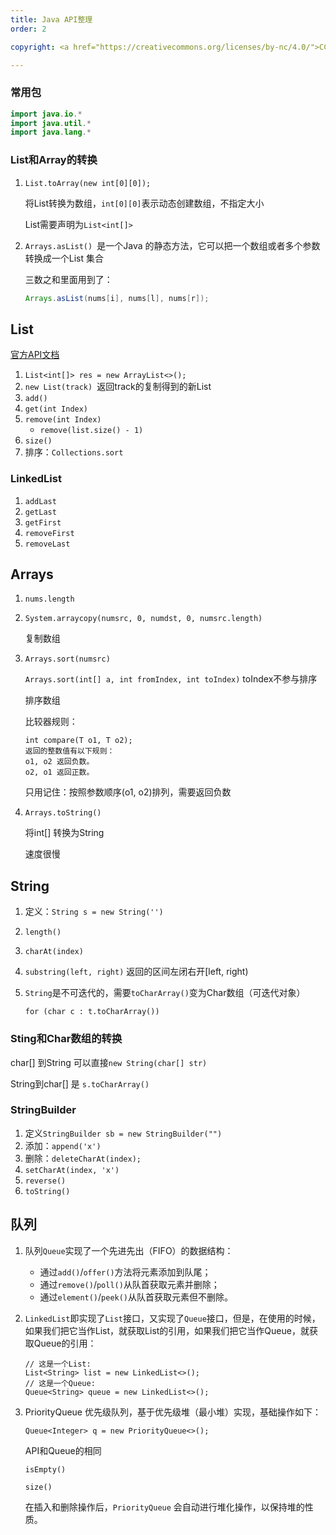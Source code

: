 ```yaml
---
title: Java API整理
order: 2

copyright: <a href="https://creativecommons.org/licenses/by-nc/4.0/">CC BY-NC 4.0协议</a>

---
```


### 常用包

```java
import java.io.*
import java.util.*
import java.lang.*
```



### List和Array的转换

1. `List.toArray(new int[0][0]);` 

   将List转换为数组，`int[0][0]`表示动态创建数组，不指定大小

   List需要声明为`List<int[]>`

2. `Arrays.asList() `是一个Java 的静态方法，它可以把一个数组或者多个参数转换成一个List 集合

   三数之和里面用到了：

   ```java
   Arrays.asList(nums[i], nums[l], nums[r]);
   ```

## List

[官方API文档](https://itmyhome.com/java-api/java/util/List.html)

1. `List<int[]> res = new ArrayList<>();`
2. `new List(track) `返回track的复制得到的新List
3. `add()`
4. `get(int Index)`
5. `remove(int Index)`
   - `remove(list.size() - 1)`
6. `size()`
7. 排序：`Collections.sort`



### LinkedList

1. `addLast`
2. `getLast`
3. `getFirst`
4. `removeFirst`
5. `removeLast`



## Arrays

1. `nums.length`

2. `System.arraycopy(numsrc, 0, numdst, 0, numsrc.length)`

   复制数组

3. `Arrays.sort(numsrc)`

   `Arrays.sort(int[] a, int fromIndex, int toIndex)` toIndex不参与排序

   排序数组

   比较器规则：

   ```
   int compare(T o1, T o2);
   返回的整数值有以下规则：
   o1, o2 返回负数。
   o2, o1 返回正数。
   ```

   只用记住：按照参数顺序(o1, o2)排列，需要返回负数

4. `Arrays.toString()`

   将int[] 转换为String

   速度很慢

## String

1. 定义：`String s = new String('')` 

2. `length()`

3. `charAt(index)`

4. `substring(left, right)` 返回的区间左闭右开[left, right)

5. `String`是不可迭代的，需要`toCharArray()`变为Char数组（可迭代对象）

   ```for (char c : t.toCharArray()) ```



### Sting和Char数组的转换

char[] 到String 可以直接`new String(char[] str)`

String到char[] 是 `s.toCharArray()`



### StringBuilder

1. 定义`StringBuilder sb = new StringBuilder("")`
2. 添加：`append('x')`
3. 删除：`deleteCharAt(index);`
4. `setCharAt(index, 'x')`
5. `reverse()`
6. `toString()`



## 队列

1. 队列`Queue`实现了一个先进先出（FIFO）的数据结构：

   - 通过`add()`/`offer()`方法将元素添加到队尾；
   - 通过`remove()`/`poll()`从队首获取元素并删除；
   - 通过`element()`/`peek()`从队首获取元素但不删除。

2. `LinkedList`即实现了`List`接口，又实现了`Queue`接口，但是，在使用的时候，如果我们把它当作List，就获取List的引用，如果我们把它当作Queue，就获取Queue的引用：

   ```
   // 这是一个List:
   List<String> list = new LinkedList<>();
   // 这是一个Queue:
   Queue<String> queue = new LinkedList<>();
   ```

3. PriorityQueue 优先级队列，基于优先级堆（最小堆）实现，基础操作如下：

   `Queue<Integer> q = new PriorityQueue<>();`

   API和Queue的相同
   
   `isEmpty()`
   
   `size()`
   
    在插入和删除操作后，`PriorityQueue` 会自动进行堆化操作，以保持堆的性质。
